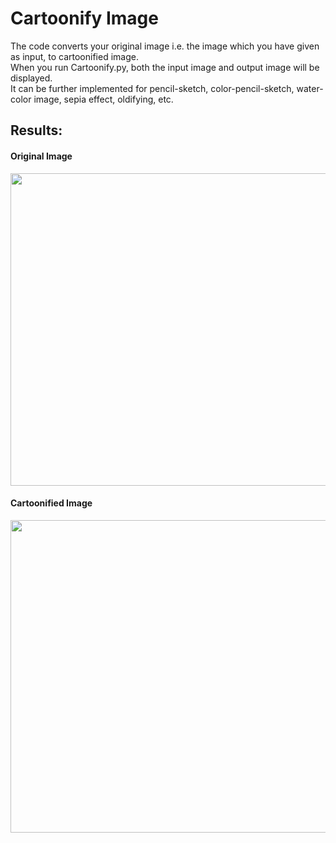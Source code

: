 <h1>Cartoonify Image</h1>

The code converts your original image i.e. the image which you have given as input, to cartoonified image.<br>
When you run Cartoonify.py, both the input image and output image will be displayed.<br>
It can be further implemented for pencil-sketch, color-pencil-sketch, water-color image, sepia effect, oldifying, etc.

<h2>Results:</h2>

<h4>Original Image</h4>
<p align="left">
<img src="images/Readme_Output/Original_Image.PNG" width="600" height="500"/></p>

<h4>Cartoonified Image</h4>
<p align="left">
<img src="images/Readme_Output/Cartoonified_Image.PNG" width="600" height="500"/></p>

